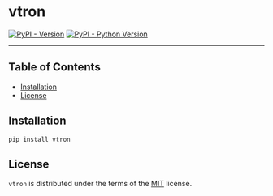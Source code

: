 # vtron

[![PyPI - Version](https://img.shields.io/pypi/v/vtron.svg)](https://pypi.org/project/vtron)
[![PyPI - Python Version](https://img.shields.io/pypi/pyversions/vtron.svg)](https://pypi.org/project/vtron)

-----

## Table of Contents

- [Installation](#installation)
- [License](#license)

## Installation

```console
pip install vtron
```

## License

`vtron` is distributed under the terms of the [MIT](https://spdx.org/licenses/MIT.html) license.
